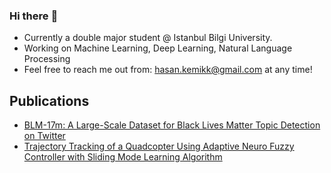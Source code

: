### Hi there :wave:

- Currently a double major student @ Istanbul Bilgi University.
- Working on Machine Learning, Deep Learning, Natural Language Processing
- Feel free to reach me out from: hasan.kemikk@gmail.com at any time!

## Publications

- [BLM-17m: A Large-Scale Dataset for Black Lives Matter Topic Detection on Twitter](https://arxiv.org/abs/2105.01331)
- [Trajectory Tracking of a Quadcopter Using Adaptive Neuro Fuzzy Controller with Sliding Mode Learning Algorithm](https://www.researchgate.net/publication/342858394_Trajectory_Tracking_of_a_Quadcopter_Using_Adaptive_Neuro-Fuzzy_Controller_with_Sliding_Mode_Learning_Algorithm)

